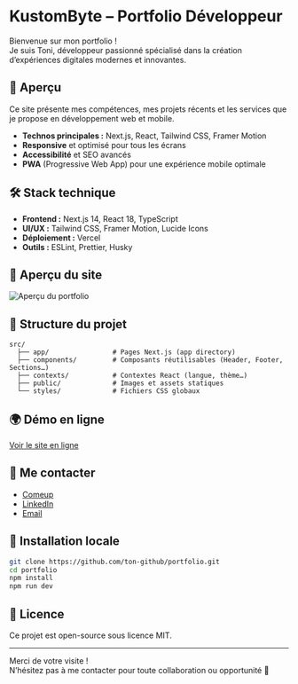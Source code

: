 # KustomByte – Portfolio Développeur

Bienvenue sur mon portfolio !  
Je suis Toni, développeur passionné spécialisé dans la création d’expériences digitales modernes et innovantes.

## 🚀 Aperçu

Ce site présente mes compétences, mes projets récents et les services que je propose en développement web et mobile.

- **Technos principales :** Next.js, React, Tailwind CSS, Framer Motion
- **Responsive** et optimisé pour tous les écrans
- **Accessibilité** et SEO avancés
- **PWA** (Progressive Web App) pour une expérience mobile optimale

## 🛠️ Stack technique

- **Frontend :** Next.js 14, React 18, TypeScript
- **UI/UX :** Tailwind CSS, Framer Motion, Lucide Icons
- **Déploiement :** Vercel
- **Outils :** ESLint, Prettier, Husky

## 📸 Aperçu du site

![Aperçu du portfolio](./public/preview.png)

## 📂 Structure du projet

```
src/
  ├── app/                # Pages Next.js (app directory)
  ├── components/         # Composants réutilisables (Header, Footer, Sections…)
  ├── contexts/           # Contextes React (langue, thème…)
  ├── public/             # Images et assets statiques
  └── styles/             # Fichiers CSS globaux
```

## 🌍 Démo en ligne

[Voir le site en ligne](https://ton-portfolio.vercel.app)

## 📱 Me contacter

- [Comeup](https://comeup.com/fr/@kustombyte)
- [LinkedIn](https://www.linkedin.com/in/toniprofil)
- [Email](mailto:ton.email@email.com)

## 📝 Installation locale

```bash
git clone https://github.com/ton-github/portfolio.git
cd portfolio
npm install
npm run dev
```

## 📄 Licence

Ce projet est open-source sous licence MIT.

---

Merci de votre visite !  
N’hésitez pas à me contacter pour toute collaboration ou opportunité 🚀

